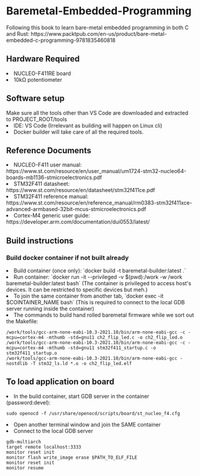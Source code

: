 <h1> Baremetal-Embedded-Programming </h1>
Following this book to learn bare-metal embedded programming in both C and Rust: https://www.packtpub.com/en-us/product/bare-metal-embedded-c-programming-9781835460818 <br>

<h2> Hardware Required </h2>
<li> NUCLEO-F411RE board
<li> 10kΩ potentiometer

<h2> Software setup </h2>
Make sure all the tools other than VS Code are downloaded and extracted to PROJECT_ROOT/tools
<li> IDE: VS Code (Irrelevant as building will happen on Linux cli)
<li> Docker builder will take care of all the required tools.

<h2> Reference Documents </h2>
<li> NUCLEO-F411 user manual: https://www.st.com/resource/en/user_manual/um1724-stm32-nucleo64-boards-mb1136-stmicroelectronics.pdf
<li> STM32F411 datasheet: https://www.st.com/resource/en/datasheet/stm32f411ce.pdf
<li> STM32F411 reference manual: https://www.st.com/resource/en/reference_manual/rm0383-stm32f411xce-advanced-armbased-32bit-mcus-stmicroelectronics.pdf
<li> Cortex-M4 generic user guide: https://developer.arm.com/documentation/dui0553/latest/


<h2> Build instructions </h2>
<h3> Build docker container if not built already </h3>
<li> Build container (once only): `docker build -t baremetal-builder:latest .`
<li> Run container: `docker run -it --privileged -v $(pwd):/work -w /work baremetal-builder:latest bash` (The container is privileged to access host's devices. It can be restricted to specific devices but meh.)
<li> To join the same container from another tab, `docker exec -it $COINTAINER_NAME bash` (This is required to connect to the local GDB server running inside the container)
<li> The commands to build hand rolled baremetal firmware while we sort out the Makefile:

    /work/tools/gcc-arm-none-eabi-10.3-2021.10/bin/arm-none-eabi-gcc -c -mcpu=cortex-m4 -mthumb -std=gnu11 ch2_flip_led.c -o ch2_flip_led.o
    /work/tools/gcc-arm-none-eabi-10.3-2021.10/bin/arm-none-eabi-gcc -c -mcpu=cortex-m4 -mthumb -std=gnu11 stm32f411_startup.c -o stm32f411_startup.o
    /work/tools/gcc-arm-none-eabi-10.3-2021.10/bin/arm-none-eabi-gcc -nostdlib -T stm32_ls.ld *.o -o ch2_flip_led.elf

<h2> To load application on board</h2>
<li> In the build container, start GDB server in the container (password:devel): 

    sudo openocd -f /usr/share/openocd/scripts/board/st_nucleo_f4.cfg
<li> Open another terminal window and join the SAME container
<li> Connect to the local GDB server

    gdb-multiarch
    target remote localhost:3333
    monitor reset init
    monitor flash write_image erase $PATH_TO_ELF_FILE
    monitor reset init
    monitor resume
